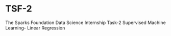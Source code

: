 # TSF-2
The Sparks Foundation Data Science Internship Task-2
Supervised Machine Learning- Linear Regression
